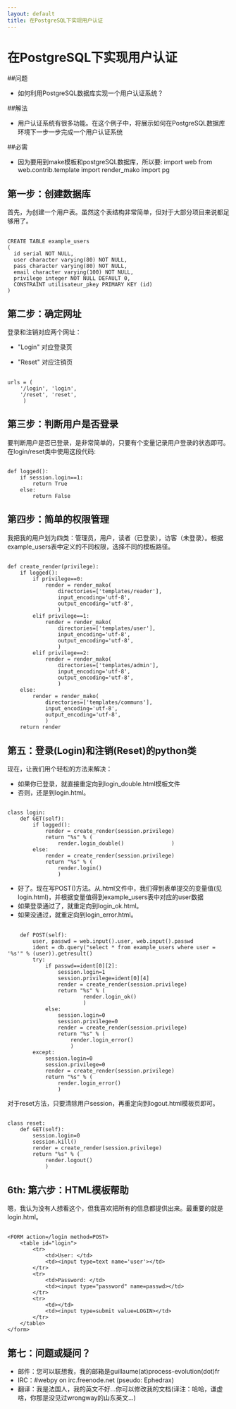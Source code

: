 ```yaml
---
layout: default
title: 在PostgreSQL下实现用户认证
---
```


# 在PostgreSQL下实现用户认证

##问题
- 如何利用PostgreSQL数据库实现一个用户认证系统？

##解法
- 用户认证系统有很多功能。在这个例子中，将展示如何在PostgreSQL数据库环境下一步一步完成一个用户认证系统

##必需
- 因为要用到make模板和postgreSQL数据库，所以要:
	import web
	from web.contrib.template import render_mako
	import pg

## 第一步：创建数据库
首先，为创建一个用户表。虽然这个表结构非常简单，但对于大部分项目来说都足够用了。

##
	CREATE TABLE example_users
	(
	  id serial NOT NULL,
	  user character varying(80) NOT NULL,
	  pass character varying(80) NOT NULL,
	  email character varying(100) NOT NULL,
	  privilege integer NOT NULL DEFAULT 0,
	  CONSTRAINT utilisateur_pkey PRIMARY KEY (id)
	)

## 第二步：确定网址
登录和注销对应两个网址：

- "Login" 对应登录页

- "Reset" 对应注销页

##
	urls = (
	 	'/login', 'login',
		'/reset', 'reset',
		 )



## 第三步：判断用户是否登录
要判断用户是否已登录，是非常简单的，只要有个变量记录用户登录的状态即可。在login/reset类中使用这段代码:

##
	def logged():
		if session.login==1:
			return True
		else:
			return False

## 第四步：简单的权限管理
我把我的用户划为四类：管理员，用户，读者（已登录），访客（未登录）。根据example_users表中定义的不同权限，选择不同的模板路径。

##
	def create_render(privilege):
		if logged():
			if privilege==0:
				render = render_mako(
					directories=['templates/reader'],
					input_encoding='utf-8',
					output_encoding='utf-8',
					)
			elif privilege==1:
				render = render_mako(
					directories=['templates/user'],
					input_encoding='utf-8',
					output_encoding='utf-8',
					)
			elif privilege==2:
				render = render_mako(
					directories=['templates/admin'],
					input_encoding='utf-8',
					output_encoding='utf-8',
					)
		else:
			render = render_mako(
				directories=['templates/communs'],
				input_encoding='utf-8',
				output_encoding='utf-8',
				)
		return render
	
## 第五：登录(Login)和注销(Reset)的python类
现在，让我们用个轻松的方法来解决：
- 如果你已登录，就直接重定向到login_double.html模板文件
- 否则，还是到login.html。

##
	class login:
		def GET(self):
			if logged():
				render = create_render(session.privilege)
				return "%s" % (
					render.login_double()				)
			else:
				render = create_render(session.privilege)
				return "%s" % (
					render.login()
					)

- 好了。现在写POST()方法。从.html文件中，我们得到表单提交的变量值(见login.html)，并根据变量值得到example_users表中对应的user数据
- 如果登录通过了，就重定向到login_ok.html。
- 如果没通过，就重定向到login_error.html。

##	
		def POST(self):
			user, passwd = web.input().user, web.input().passwd
			ident = db.query("select * from example_users where user = '%s'" % (user)).getresult()
			try:
				if passwd==ident[0][2]:
					session.login=1
					session.privilege=ident[0][4]
					render = create_render(session.privilege)
					return "%s" % (
							render.login_ok()
							)
				else:
					session.login=0
					session.privilege=0
					render = create_render(session.privilege)
					return "%s" % (
						render.login_error()
						)
			except:
				session.login=0
				session.privilege=0
				render = create_render(session.privilege)
				return "%s" % (
					render.login_error()
					)

对于reset方法，只要清除用户session，再重定向到logout.html模板页即可。
##
	class reset:
		def GET(self):
			session.login=0
			session.kill()
			render = create_render(session.privilege)
			return "%s" % (
				render.logout()
			 	)

## 6th: 第六步：HTML模板帮助
嗯，我认为没有人想看这个，但我喜欢把所有的信息都提供出来。最重要的就是login.html。

##
	<FORM action=/login method=POST>
		<table id="login">
			<tr>
				<td>User: </td>
				<td><input type=text name='user'></td>
			</tr>
			<tr>
				<td>Password: </td>
				<td><input type="password" name=passwd></td>
			</tr>
			<tr>
				<td></td>
				<td><input type=submit value=LOGIN></td>
			</tr>
		</table>
	</form>

## 第七：问题或疑问？
- 邮件：您可以联想我，我的邮箱是guillaume(at)process-evolution(dot)fr
- IRC：#webpy on irc.freenode.net (pseudo: Ephedrax) 
- 翻译：我是法国人，我的英文不好...你可以修改我的文档(译注：哈哈，谦虚啥，你那是没见过wrongway的山东英文...)
